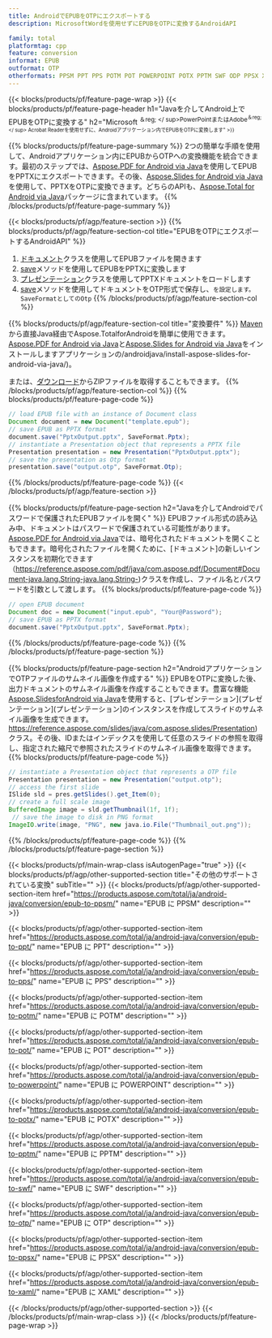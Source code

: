 ```yaml
---
title: AndroidでEPUBをOTPにエクスポートする
description: MicrosoftWordを使用せずにEPUBをOTPに変換するAndroidAPI

family: total
platformtag: cpp
feature: conversion
informat: EPUB
outformat: OTP
otherformats: PPSM PPT PPS POTM POT POWERPOINT POTX PPTM SWF ODP PPSX XAML
---
```

{{< blocks/products/pf/feature-page-wrap >}}
{{< blocks/products/pf/feature-page-header h1="Javaを介してAndroid上でEPUBをOTPに変換する" h2="Microsoft <sup>＆reg; </ sup>PowerPointまたはAdobe<sup>＆reg; </ sup> Acrobat Readerを使用せずに、Androidアプリケーション内でEPUBをOTPに変換します" >}}

{{% blocks/products/pf/feature-page-summary %}}
2つの簡単な手順を使用して、Androidアプリケーション内にEPUBからOTPへの変換機能を統合できます。最初のステップでは、[Aspose.PDF for Android via Java](https://products.aspose.com/pdf/android-java/)を使用してEPUBをPPTXにエクスポートできます。その後、[Aspose.Slides for Android via Java](https://products.aspose.com/slides/android-java/)を使用して、PPTXをOTPに変換できます。どちらのAPIも、[Aspose.Total for Android via Java](https://products.aspose.com/total/android-java/)パッケージに含まれています。 
{{% /blocks/products/pf/feature-page-summary  %}}

{{< blocks/products/pf/agp/feature-section >}}
{{% blocks/products/pf/agp/feature-section-col title="EPUBをOTPにエクスポートするAndroidAPI" %}}
1. [ドキュメント](https://reference.aspose.com/pdf/java/com.aspose.pdf/Document)クラスを使用してEPUBファイルを開きます
2. [save](https://reference.aspose.com/pdf/java/com.aspose.pdf/Document#save-java.lang.String-int-)メソッドを使用してEPUBをPPTXに変換します
3. [プレゼンテーション](https://reference.aspose.com/slides/java/com.aspose.slides/Presentation)クラスを使用してPPTXドキュメントをロードします
4. [save](https://reference.aspose.com/slides/java/com.aspose.slides/Presentation#save-java.lang.String-int-)メソッドを使用してドキュメントをOTP形式で保存し、`を設定します。 SaveFormatとしてのOtp`
{{% /blocks/products/pf/agp/feature-section-col %}}

{{% blocks/products/pf/agp/feature-section-col title="変換要件" %}}
[Maven](https://releases.aspose.com/total/java/)から直接Java経由でAspose.TotalforAndroidを簡単に使用できます。 [Aspose.PDF for Android via Java](https://docs.aspose.com/pdf/androidjava/installation/)と[Aspose.Slides for Android via Java](https://docs.aspose.com/slides)をインストールしますアプリケーションの/androidjava/install-aspose-slides-for-android-via-java/)。

または、[ダウンロード](https://releases.aspose.com/total/androidjava)からZIPファイルを取得することもできます。
{{% /blocks/products/pf/agp/feature-section-col %}}
{{% blocks/products/pf/feature-page-code %}}

```java
// load EPUB file with an instance of Document class
Document document = new Document("template.epub");
// save EPUB as PPTX format 
document.save("PptxOutput.pptx", SaveFormat.Pptx); 
// instantiate a Presentation object that represents a PPTX file
Presentation presentation = new Presentation("PptxOutput.pptx");
// save the presentation as Otp format
presentation.save("output.otp", SaveFormat.Otp);   
```


{{% /blocks/products/pf/feature-page-code %}}
{{< /blocks/products/pf/agp/feature-section >}}

{{% blocks/products/pf/feature-page-section  h2="Javaを介してAndroidでパスワードで保護されたEPUBファイルを開く" %}}
EPUBファイル形式の読み込み中、ドキュメントはパスワードで保護されている可能性があります。 [Aspose.PDF for Android via Java](https://products.aspose.com/pdf/android-java/)では、暗号化されたドキュメントを開くこともできます。暗号化されたファイルを開くために、[ドキュメント]の新しいインスタンスを初期化できます（https://reference.aspose.com/pdf/java/com.aspose.pdf/Document#Document-java.lang.String-java.lang.String-)クラスを作成し、ファイル名とパスワードを引数として渡します。
{{% blocks/products/pf/feature-page-code %}}

```java
// open EPUB document
Document doc = new Document("input.epub", "Your@Password");
// save EPUB as PPTX format 
document.save("PptxOutput.pptx", SaveFormat.Pptx); 

```

{{% /blocks/products/pf/feature-page-code  %}}
{{% /blocks/products/pf/feature-page-section %}}

{{% blocks/products/pf/feature-page-section  h2="AndroidアプリケーションでOTPファイルのサムネイル画像を作成する" %}}
EPUBをOTPに変換した後、出力ドキュメントのサムネイル画像を作成することもできます。豊富な機能[Aspose.SlidesforAndroid via Java](https://products.aspose.com/slides/android-java/)を使用すると、[プレゼンテーション](プレゼンテーション](プレゼンテーション]のインスタンスを作成してスライドのサムネイル画像を生成できます。 https://reference.aspose.com/slides/java/com.aspose.slides/Presentation)クラス。その後、IDまたはインデックスを使用して任意のスライドの参照を取得し、指定された縮尺で参照されたスライドのサムネイル画像を取得できます。
{{% blocks/products/pf/feature-page-code %}}

```java
// instantiate a Presentation object that represents a OTP file
Presentation presentation = new Presentation("output.otp");
// access the first slide
ISlide sld = pres.getSlides().get_Item(0);
// create a full scale image
BufferedImage image = sld.getThumbnail(1f, 1f);
 // save the image to disk in PNG format
ImageIO.write(image, "PNG", new java.io.File("Thumbnail_out.png"));
```

{{% /blocks/products/pf/feature-page-code  %}}
{{% /blocks/products/pf/feature-page-section %}}

{{< blocks/products/pf/main-wrap-class isAutogenPage="true" >}}
{{< blocks/products/pf/agp/other-supported-section title="その他のサポートされている変換" subTitle="" >}}
{{< blocks/products/pf/agp/other-supported-section-item href="https://products.aspose.com/total/ja/android-java/conversion/epub-to-ppsm/" name="EPUB に PPSM" description="" >}}

{{< blocks/products/pf/agp/other-supported-section-item href="https://products.aspose.com/total/ja/android-java/conversion/epub-to-ppt/" name="EPUB に PPT" description="" >}}

{{< blocks/products/pf/agp/other-supported-section-item href="https://products.aspose.com/total/ja/android-java/conversion/epub-to-pps/" name="EPUB に PPS" description="" >}}

{{< blocks/products/pf/agp/other-supported-section-item href="https://products.aspose.com/total/ja/android-java/conversion/epub-to-potm/" name="EPUB に POTM" description="" >}}

{{< blocks/products/pf/agp/other-supported-section-item href="https://products.aspose.com/total/ja/android-java/conversion/epub-to-pot/" name="EPUB に POT" description="" >}}

{{< blocks/products/pf/agp/other-supported-section-item href="https://products.aspose.com/total/ja/android-java/conversion/epub-to-powerpoint/" name="EPUB に POWERPOINT" description="" >}}

{{< blocks/products/pf/agp/other-supported-section-item href="https://products.aspose.com/total/ja/android-java/conversion/epub-to-potx/" name="EPUB に POTX" description="" >}}

{{< blocks/products/pf/agp/other-supported-section-item href="https://products.aspose.com/total/ja/android-java/conversion/epub-to-pptm/" name="EPUB に PPTM" description="" >}}

{{< blocks/products/pf/agp/other-supported-section-item href="https://products.aspose.com/total/ja/android-java/conversion/epub-to-swf/" name="EPUB に SWF" description="" >}}

{{< blocks/products/pf/agp/other-supported-section-item href="https://products.aspose.com/total/ja/android-java/conversion/epub-to-otp/" name="EPUB に OTP" description="" >}}

{{< blocks/products/pf/agp/other-supported-section-item href="https://products.aspose.com/total/ja/android-java/conversion/epub-to-ppsx/" name="EPUB に PPSX" description="" >}}

{{< blocks/products/pf/agp/other-supported-section-item href="https://products.aspose.com/total/ja/android-java/conversion/epub-to-xaml/" name="EPUB に XAML" description="" >}}


{{< /blocks/products/pf/agp/other-supported-section >}}
{{< /blocks/products/pf/main-wrap-class >}}
{{< /blocks/products/pf/feature-page-wrap >}}